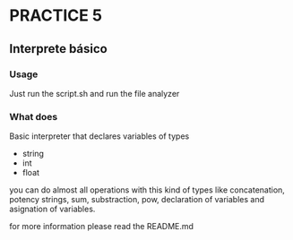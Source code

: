# PRACTICE 5

## Interprete básico

### Usage

Just run the script.sh and run the file analyzer

### What does

Basic interpreter that declares variables of types
- string
- int
- float

you can do almost all operations with this kind of types like concatenation, potency strings, sum, substraction, pow, declaration of variables and asignation of variables.


for more information please read the README.md